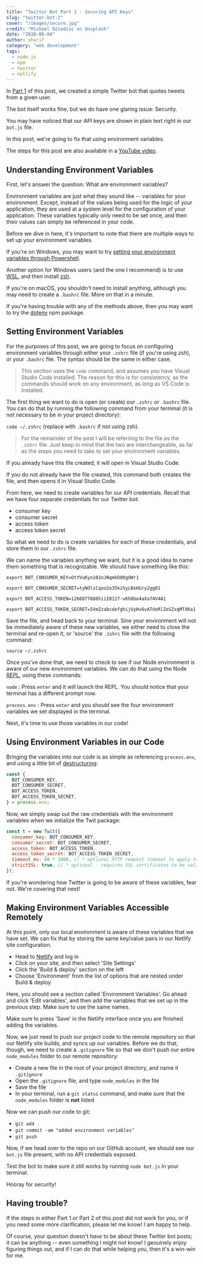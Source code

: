 ```yaml
---
title: "Twitter Bot Part 2 : Securing API Keys"
slug: "twitter-bot-2"
cover: "/images/secure.jpg"
credit: "Michael Dziedzic on Unsplash"
date: "2020-06-04"
author: sharif
category: "web development"
tags:
  - node.js
  - npm
  - twitter
  - netlify
---
```


In [Part 1](https://www.theengine.tech/twitter-bot) of this post, we created a simple Twitter bot that quotes tweets from a given user.

The bot itself works fine, but we do have one glaring issue: Security.

You may have noticed that our API keys are shown in plain text right in our `bot.js` file.

In this post, we're going to fix that using environment variables.

The steps for this post are also available in a [YouTube video](https://youtu.be/r6yLeR2WJek).

## Understanding Environment Variables

First, let's answer the question: What are environment variables?

Environment variables are just what they sound like -- variables for your environment. Except, instead of the values being used for the logic of your application, they are used at a system level for the configuration of your application. These variables typically only need to be set once, and then their values can simply be referenced in your code.

Before we dive in here, it's important to note that there are multiple ways to set up your environment variables.

If you're on Windows, you may want to try [setting your environment variables through Powershell](https://mcpmag.com/articles/2019/03/28/environment-variables-in-powershell.aspx).

Another option for Windows users (and the one I recommend) is to use [WSL](https://docs.microsoft.com/en-us/windows/wsl/install-win10), and then install [zsh](https://evdokimovm.github.io/windows/zsh/shell/syntax/highlighting/ohmyzsh/hyper/terminal/2017/02/24/how-to-install-zsh-and-oh-my-zsh-on-windows-10.html).

If you're on macOS, you shouldn't need to install anything, although you may need to create a `.bashrc` file. More on that in a minute.

If you're having trouble with any of the methods above, then you may want to try the [dotenv](https://www.npmjs.com/package/dotenv) npm package.

## Setting Environment Variables

For the purposes of this post, we are going to focus on configuring environment variables through either your `.zshrc` file (if you're using zsh), or your `.bashrc` file. The syntax should be the same in either case.

> This section uses the `code` command, and assumes you have Visual Studio Code installed. The reason for this is for consistency, as the commands should work on any environment, as long as VS Code is installed.

The first thing we want to do is open (or create) our `.zshrc` or `.bashrc` file. You can do that by running the following command from your terminal (it is not necessary to be in your project directory):

`code ~/.zshrc` (replace with `.bashrc` if not using zsh).

> For the remainder of the post I will be referring to the file as the `.zshrc` file. Just keep in mind that the two are interchangeable, as far as the steps you need to take to set your environment variables.

If you already have this file created, it will open in Visual Studio Code.

If you do not already have the file created, this command both creates the file, and then opens it in Visual Studio Code.

From here, we need to create variables for our API credentials. Recall that we have four separate credentials for our Twitter bot:

- consumer key
- consumer secret
- access token
- access token secret

So what we need to do is create variables for each of these credentials, and store them in our `.zshrc` file.

We can name the variables anything we want, but it is a good idea to name them something that is recognizable. We should have something like this:

```
export BOT_CONSUMER_KEY=OtYVuKyn101nJNqmkD00gOWr1

export BOT_CONSUMER_SECRET=tyNOliCqoo2o35kzSyLNsHGry2gg81

export BOT_ACCESS_TOKEN=1266877680hiiI0127-vKh8bo4aXa74V4A1

export BOT_ACCESS_TOKEN_SECRET=5VmZzabcdefghijUyHv6vATdeRlZoSZxqMTdKa1
```

Save the file, and head back to your terminal. Sine your environment will not be immediately aware of these new variables, we either need to close the terminal and re-open it, or 'source' the `.zshrc` file with the following command:

`source ~/.zshrc`

Once you've done that, we need to check to see if our Node environment is aware of our new environment variables. We can do that using the Node [REPL](https://docs.repl.it/), using these commands:

`node` : Press `enter` and it will launch the REPL. You should notice that your terminal has a different prompt now.

`process.env` : Press `enter` and you should see the four environment variables we set displayed in the terminal.

Next, it's time to use those variables in our code!

## Using Environment Variables in our Code

Bringing the variables into our code is as simple as referencing `process.env`, and using a little bit of [destructuring](https://developer.mozilla.org/en-US/docs/Web/JavaScript/Reference/Operators/Destructuring_assignment):

```js
const {
  BOT_CONSUMER_KEY,
  BOT_CONSUMER_SECRET,
  BOT_ACCESS_TOKEN,
  BOT_ACCESS_TOKEN_SECRET,
} = process.env;
```

Now, we simply swap out the raw credentials with the environment variables when we initialize the Twit package:

```js
const t = new Twit({
  consumer_key: BOT_CONSUMER_KEY,
  consumer_secret: BOT_CONSUMER_SECRET,
  access_token: BOT_ACCESS_TOKEN,
  access_token_secret: BOT_ACCESS_TOKEN_SECRET,
  timeout_ms: 60 * 1000, // * optional HTTP request timeout to apply to all requests.
  strictSSL: true, // * optional - requires SSL certificates to be valid.
});
```

If you're wondering how Twitter is going to be aware of these variables, fear not. We're covering that next!

## Making Environment Variables Accessible Remotely

At this point, only our local environment is aware of these variables that we have set. We can fix that by storing the same key/value pairs in our Netlify site configuration.

- Head to [Netlify](https://www.netlify.com/) and log in
- Click on your site, and then select 'Site Settings'
- Click the 'Build & deploy' section on the left
- Choose 'Environment' from the list of options that are nested under Build & deploy

Here, you should see a section called 'Environment Variables'. Go ahead and click 'Edit variables', and then add the variables that we set up in the previous step. Make sure to use the same names.

Make sure to press 'Save' in the Netlify interface once you are finished adding the variables.

Now, we just need to push our project code to the remote repository so that our Netlify site builds, and syncs up our variables. Before we do that, though, we need to create a `.gitignore` file so that we don't push our entire `node_modules` folder to our remote repository:

- Create a new file in the root of your project directory, and name it `.gitignore`
- Open the `.gitignore` file, and type `node_modules` in the file
- Save the file
- In your terminal, run a `git status` command, and make sure that the `node_modules` folder is **not** listed

Now we can push our code to git:

- `git add .`
- `git commit -am "added environment variables"`
- `git push`

Now, if we head over to the repo on our GitHub account, we should see our `bot.js` file present, with no API credentials exposed.

Test the bot to make sure it still works by running `node bot.js` in your terminal.

Hooray for security!

## Having trouble?

If the steps in either Part 1 or Part 2 of this post did not work for you, or if you need some more clarification, please let me know! I am happy to help.

Of course, your question doesn't _have_ to be about these Twitter bot posts; it can be anything -- even something I might not know! I genuinely enjoy figuring things out, and if I can do that while helping you, then it's a win-win for me.

